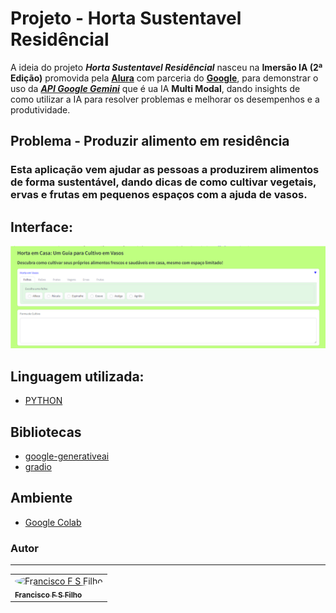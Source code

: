 # **Projeto** - Horta Sustentavel Residêncial

A ideia do projeto ***Horta Sustentavel Residêncial*** nasceu na **Imersão IA (2ª Edição)** promovida pela [**Alura**](https://www.alura.com.br/) com parceria do [**Google**](https://www.google.com.br/), para demonstrar o uso da [***API Google Gemini***](https://gemini.google.com/app) que é ua IA **Multi Modal**, dando insights de como utilizar a IA para resolver problemas e melhorar os desempenhos e a produtividade.

## **Problema** - Produzir alimento em residência

### Esta aplicação vem ajudar as pessoas a produzirem alimentos de forma sustentável, dando dicas de como cultivar vegetais, ervas e frutas em pequenos espaços com a ajuda de vasos.

## Interface:
![Tela](images/tela_horta_sustentavel_residencial.png)
## Linguagem utilizada:
- [PYTHON](https://www.python.org/)

## Bibliotecas
- [google-generativeai](https://cloud.google.com/vertex-ai/generative-ai/docs/learn/overview)
- [gradio](https://www.gradio.app/docs)

## Ambiente
- [Google Colab](https://colab.research.google.com/)

### Autor
---
<table>
  <tr>
      <td>
        <a href="https://github.com/ffsf-filho">
          <img style="border-radius: 50%;" src="https://avatars.githubusercontent.com/u/70358338?v=4" width="100px;" alt="Francisco F S Filho">
          <br />
          <sub>
            <b>Francisco F S Filho</b>
          </sub>
        </a>
      </td>
  </tr>
</table>
